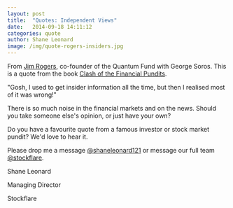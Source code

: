```yaml
---
layout: post
title:  "Quotes: Independent Views"
date:   2014-09-18 14:11:12
categories: quote
author: Shane Leonard
image: /img/quote-rogers-insiders.jpg
---
```


From [Jim Rogers](http://en.wikipedia.org/wiki/Jim_Rogers), co-founder of the Quantum Fund with George Soros. This is a quote from the book [Clash of the Financial Pundits](http://www.amazon.com/Clash-Financial-Pundits-Influences-Investment/dp/0071817921).

"Gosh, I used to get insider information all the time, but then I realised most of it was wrong!"

There is so much noise in the financial markets and on the news. Should you take someone else's opinion, or just have your own?

Do you have a favourite quote from a famous investor or stock market pundit? We'd love to hear it.

Please drop me a message [@shaneleonard121](https://twitter.com/shaneleonard121) or message our full team [@stockflare](https://twitter.com/stockflare).

Shane Leonard

Managing Director

Stockflare